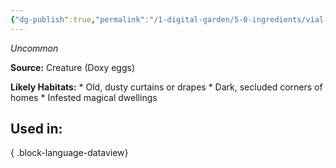 ```yaml
---
{"dg-publish":true,"permalink":"/1-digital-garden/5-0-ingredients/vial-of-doxy-eggs/","tags":["ingredient","uncommon"]}
---
```


*Uncommon*

**Source:** Creature (Doxy eggs)

**Likely Habitats:** * Old, dusty curtains or drapes * Dark, secluded corners of homes * Infested magical dwellings

## Used in:


{ .block-language-dataview}

